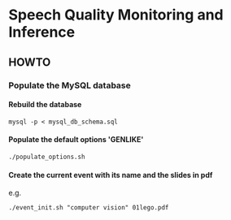# Speech Quality Monitoring and Inference

## HOWTO
### Populate the MySQL database
#### Rebuild the database
```
mysql -p < mysql_db_schema.sql
```
#### Populate the default options 'GENLIKE'
```
./populate_options.sh
```
#### Create the current event with its name and the slides in pdf
e.g. 
```
./event_init.sh "computer vision" 01lego.pdf
```
